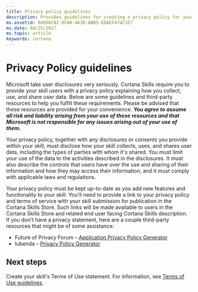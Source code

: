 ```yaml
---
title: Privacy policy guidelines 
description: Provides guidelines for creating a privacy policy for your Cortana skill
ms.assetid: 04D98CB2-0FA0-463D-ABB5-EDAEFA74C1E7
ms.date: 04/25/2017
ms.topic: article
keywords: cortana
---
```



# Privacy Policy guidelines

Microsoft take user disclosures very seriously. Cortana Skills require you to provide your skill users with a privacy policy explaining how you collect, use, and share user data. Below are some guidelines and third-party resources to help you fulfill these requirements. Please be advised that these resources are provided for your convenience. ***You agree to assume all risk and liability arising from your use of these resources and that Microsoft is not responsible for any issues arising out of your use of them.***


Your privacy policy, together with any disclosures or consents you provide within your skill, must disclose how your skill collects, uses, and shares user data, including the types of parties with whom it's shared. You must limit your use of the data to the activities described in the disclosures. It must also describe the controls that users have over the use and sharing of their information and how they may access their information, and it must comply with applicable laws and regulations. 

Your privacy policy must be kept up-to-date as you add new features and functionality to your skill. You'll need to provide a link to your privacy policy and terms of service with your skill submission for publication in the Cortana Skills Store. Such links will be made available to users in the Cortana Skills Store and related end user facing Cortana Skills description. If you don’t have a privacy statement, here are a couple third-party resources that might be of some assistance:

* Future of Privacy Forum – [Application Privacy Policy Generator](https://www.applicationprivacy.org/do-tools/privacy-policy-generator)
* Iubenda – [Privacy Policy Generator](https://www.iubenda.com/en)

## Next steps

Create your skill's Terms of Use statement. For information, see [Terms of Use guidelines](terms-of-use.md). 